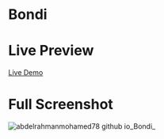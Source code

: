 # Bondi

# Live Preview
[Live Demo](https://abdelrahmanmohamed78.github.io/Bondi/)

# Full Screenshot
![abdelrahmanmohamed78 github io_Bondi_](https://github.com/Abdelrahmanmohamed78/Bondi/assets/94566322/62766520-7b6c-4788-a90c-f427c804bbf0)
